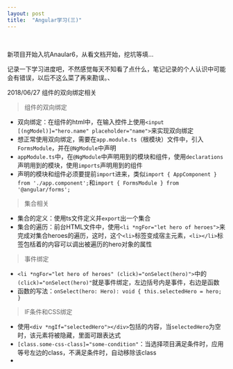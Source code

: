 ```yaml
---
layout: post
title:  "Angular学习(三)" 
---
```


<br />

新项目开始入坑Anaular6，从看文档开始，挖坑等填...


记录一下学习进度吧，不然感觉每天不知看了点什么，笔记记录的个人认识中可能会有错误，以后不这么菜了再来勘误。、


2018/06/27 组件的双向绑定相关


 > 组件的双向绑定

 * 双向绑定：在组件的html中，在输入控件上使用```<input [(ngModel)]="hero.name" placeholder="name">```来实现双向绑定
 * 想正常使用双向绑定，需要在```app.module.ts```（根模块）文件中，引入```FormsModule```，并在```@NgModule```中声明
 * ```appModule.ts```中，在```@NgModule```中声明用到的模块和组件，使用```declarations```声明用到的模块，使用```imports```声明用到的组件
 * 声明的模块和组件必须要提前```import```进来，类似```import { AppComponent } from './app.component';```和```import { FormsModule } from '@angular/forms';```

 > 集合相关

 * 集合的定义：使用ts文件定义并```export```出一个集合
 * 集合的遍历：前台HTML文件中，使用```<li *ngFor="let hero of heroes">```来完成对集合heroes的遍历，这时，这个```<li>```标签变成宿主元素，```<li></li>```标签包栝着的内容可以调出被遍历的hero对象的属性

 > 事件绑定

 * ```<li *ngFor="let hero of heroes" (click)="onSelect(hero)">```中的```(click)="onSelect(hero)"```就是事件绑定，左边括号内是事件，右边是函数
 * 函数的写法：```onSelect(hero: Hero): void { this.selectedHero = hero; }```

 > IF条件和CSS绑定

 * 使用```<div *ngIf="selectedHero"></div>```包括的内容，当```selectedHero```为空时，该元素将被隐藏，里面可跟表达式
 * ```[class.some-css-class]="some-condition"```：当选择项目满足条件时，应用等号左边的class，不满足条件时，自动移除该class
 * 
